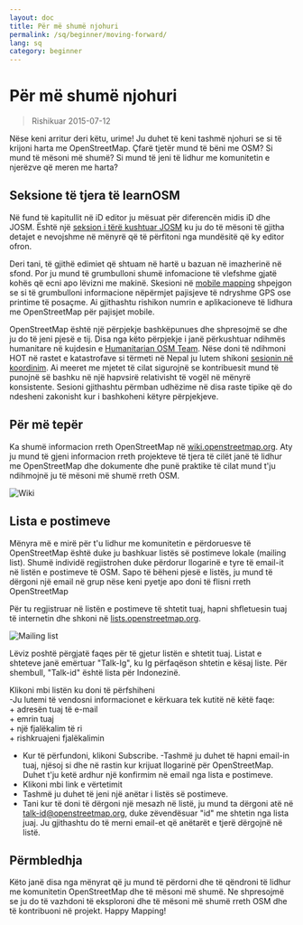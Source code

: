 ```yaml
---
layout: doc
title: Për më shumë njohuri
permalink: /sq/beginner/moving-forward/
lang: sq
category: beginner
---
```


Për më shumë njohuri
===============

> Rishikuar 2015-07-12  

Nëse keni arritur deri këtu, urime! Ju duhet të keni tashmë njohuri se si të krijoni harta me OpenStreetMap. Çfarë tjetër mund të bëni me OSM? Si mund të mësoni më shumë? Si mund të jeni të lidhur me komunitetin e njerëzve që meren me harta?  

Seksione të tjera të learnOSM
---------------------------

Në fund të kapitullit në iD editor ju mësuat për diferencën midis iD dhe JOSM. Është një [seksion i tërë kushtuar JOSM](/sq/josm/) ku ju do të mësoni të gjitha detajet e nevojshme në mënyrë që të përfitoni nga mundësitë që ky editor ofron.  

Deri tani, të gjithë edimiet që shtuam në hartë u bazuan në imazherinë në sfond. Por ju mund të grumbulloni shumë infomacione të vlefshme gjatë kohës që ecni apo lëvizni me makinë. Skesioni në [mobile mapping](/en/mobile-mapping/) shpejgon se si të grumbulloni informacione nëpërmjet pajisjeve të ndryshme GPS ose printime të posaçme. Ai gjithashtu rishikon numrin e aplikacioneve të lidhura me OpenStreetMap për pajisjet mobile.  

OpenStreetMap është një përpjekje  bashkëpunues dhe shpresojmë se dhe ju do të jeni pjesë e tij.  Disa nga këto përpjekje i janë përkushtuar ndihmës humanitare në kujdesin e [Humanitarian OSM Team](http://hotosm.org). Nëse doni të ndihmoni HOT në rastet e katastrofave si tërmeti në Nepal ju lutem shikoni [sesionin në koordinim](/sq/coordination/). Ai meeret me mjetet të cilat sigurojnë se kontribuesit mund të punojnë së bashku në një hapvsirë relativisht të vogël në mënyrë konsistente. Sesioni gjithashtu përmban udhëzime në disa raste tipike që do ndesheni zakonisht kur i bashkoheni këtyre përpjekjeve.  


Për më tepër
----------

Ka shumë informacion rreth OpenStreetMap në [wiki.openstreetmap.org](http://wiki.openstreetmap.org/). Aty ju mund të gjeni informacion rreth projekteve të tjera të cilët janë të lidhur me OpenStreetMap dhe dokumente dhe punë praktike të cilat mund t'ju ndihmojnë ju të mësoni më shumë rreth OSM.  

![Wiki][]

<!-- gjithashtu më shumë informacion në këtë faqe sapo të përgatitet -->

Lista e postimeve
------------

Mënyra më e mirë për t'u lidhur me komunitetin e përdoruesve të OpenStreetMap është duke ju bashkuar listës së postimeve lokale (mailing list). Shumë individë regjistrohen duke përdorur llogarinë e tyre të email-it në listën e postimeve të OSM. Sapo të bëheni pjesë e listës, ju mund të dërgoni një email në grup nëse keni pyetje apo doni të flisni rreth OpenStreetMap  

Për tu regjistruar në listën e postimeve të shtetit tuaj, hapni shfletuesin tuaj të internetin dhe shkoni në [lists.openstreetmap.org](http://lists.openstreetmap.org/).  

![Mailing list][]

Lëviz poshtë përgjatë faqes për të gjetur listën e shtetit tuaj. Listat e shteteve janë emërtuar "Talk-Ig", ku Ig përfaqëson shtetin e kësaj liste. Për shembull, "Talk-id" është lista për Indonezinë.  

Klikoni mbi listën ku doni të përfshiheni  
-Ju lutemi të vendosni informacionet e kërkuara tek kutitë në këtë faqe:  
    + adresën tuaj të e-mail  
    + emrin tuaj  
    + një fjalëkalim të ri  
    + rishkruajeni fjalëkalimin   
- Kur të përfundoni, klikoni Subscribe.
-Tashmë ju duhet të hapni email-in tuaj, njësoj si dhe në rastin kur krijuat llogarinë për OpenStreetMap. Duhet t'ju ketë ardhur një konfirmim në email nga lista e postimeve.  
- Klikoni mbi link e vërtetimit  
- Tashmë ju duhet të jeni një anëtar i listës së postimeve.  
- Tani kur të doni të dërgoni një mesazh në listë, ju mund ta dërgoni atë në [talk-id@openstreetmap.org](mailto:talk-id@openstreetmap.org), duke zëvendësuar "id" me shtetin nga lista juaj. Ju gjithashtu do të merni email-et që anëtarët e tjerë dërgojnë në listë.  

<!-- mbase zgjerojeni dhe kthejeni pas më vonë
MapOSMatic
----------

Një projekt i ngjashëm është quajtur MapOSMatic, të cilën ju mund ta aksesoni nëpërmjet 
shfletuesit tuaj të internetit në  [maposmatic.org](http://www.maposmatic.org/). Ky
është një mjet i thjeshtë për të printuar një hartë të një zone që ju zgjidhni. Ai do të 
krijojë hartën automatikisht, së bashku me një grid mbi hartë, dhe një 
indeks lokacionesh të cilat janë të përfshira në zonë.

![MapOSMatic][]
-->


Përmbledhja 
-------

Këto janë disa nga mënyrat që ju mund të përdorni dhe të qëndroni të lidhur me komunitetin OpenStreetMap dhe të mësoni më shumë. Ne shpresojmë se ju do të vazhdoni të eksploroni dhe të mësoni më shumë rreth OSM dhe të kontribuoni në projekt. Happy Mapping!


[MapOSMatic]: /images/beginner/maposmatic-homepage.png
[Wiki]: /images/beginner/osm-wiki.png
[Mailing list]: /images/beginner/osm-mailing-lists.png
